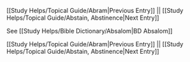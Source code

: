 [[Study Helps/Topical Guide/Abram|Previous Entry]]  ||  [[Study Helps/Topical Guide/Abstain, Abstinence|Next Entry]]

 See [[Study Helps/Bible Dictionary/Absalom|BD Absalom]]

[[Study Helps/Topical Guide/Abram|Previous Entry]]  ||  [[Study Helps/Topical Guide/Abstain, Abstinence|Next Entry]]
